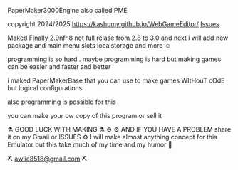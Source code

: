 
PaperMaker3000Engine also called PME

copyright 2024/2025
https://kashumy.github.io/WebGameEditor/
 [Issues](https://github.com/Kashumy/WebGameEditor/issues)

  Maked Finally 2.9nfr.8
  not full relase from 2.8 to 3.0 
  and next i will add new
  package and main menu slots localstorage 
  and more ☺️


 programming is so hard .
 maybe programming is hard but making 
 games can be easier and faster and better

 i maked PaperMakerBase that you can use to make games WItHouT cOdE
 but logical configurations

 also programming is possible for this

 you can make your ow copy of this program or sell it 
 
 ⚗️ GOOD LUCK WITH MAKING ⚗️ ⚙️
 ⚙️ AND IF YOU HAVE A PROBLEM share it on my Gmail or ISSUES ⚙️
 I will make almost anything concept
 for this Emulator 
 but this take much of my time and my
 humor 🐺

 ⛏️ awlie8518@gmail.com ⛏️
